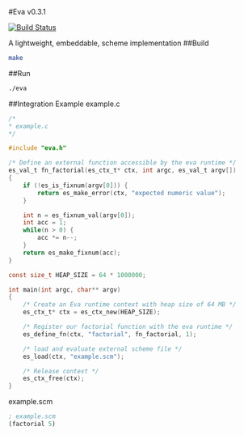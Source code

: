 #Eva v0.3.1

[![Build Status](https://travis-ci.org/pedro-onate/eva.svg?branch=master)](https://travis-ci.org/pedro-onate/eva)

A lightweight, embeddable, scheme implementation
##Build
```bash
make
```
##Run
```bash
./eva
```
##Integration Example
example.c
```c
/*
* example.c
*/

#include "eva.h"

/* Define an external function accessible by the eva runtime */
es_val_t fn_factorial(es_ctx_t* ctx, int argc, es_val_t argv[])
{
    if (!es_is_fixnum(argv[0])) {
        return es_make_error(ctx, "expected numeric value");
    }

    int n = es_fixnum_val(argv[0]);
    int acc = 1;
    while(n > 0) {
        acc *= n--;
    }
    return es_make_fixnum(acc);
}

const size_t HEAP_SIZE = 64 * 1000000;

int main(int argc, char** argv)
{
    /* Create an Eva runtime context with heap size of 64 MB */
    es_ctx_t* ctx = es_ctx_new(HEAP_SIZE);

    /* Register our factorial function with the eva runtime */
    es_define_fn(ctx, "factorial", fn_factorial, 1);

    /* load and evaluate external scheme file */
    es_load(ctx, "example.scm");

    /* Release context */
    es_ctx_free(ctx);
}
```
example.scm
```scheme
; example.scm
(factorial 5)
```